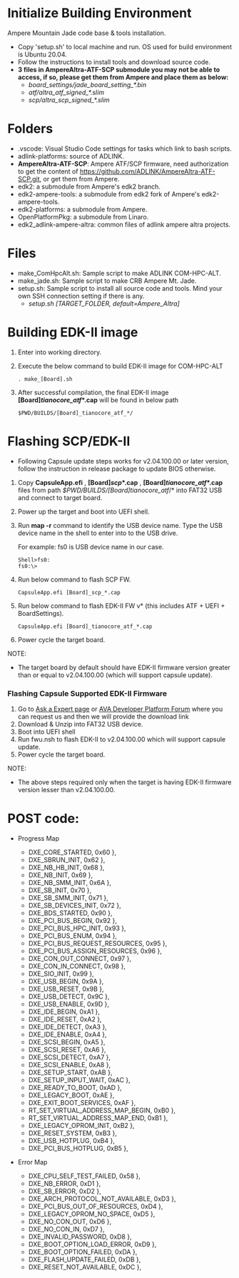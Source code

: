 # Initialize Building Environment

Ampere Mountain Jade code base & tools installation.
* Copy 'setup.sh' to local machine and run. OS used for build environment is Ubuntu 20.04. 
* Follow the instructions to install tools and download source code.
* **3 files in AmpereAltra-ATF-SCP submodule you may not be able to access, if so, please get them from Ampere and place them as below:**
    * *board_settings/jade_board_setting_\*.bin*
    * *atf/altra_atf_signed_\*.slim*
    * *scp/altra_scp_signed_\*.slim*

# Folders
* .vscode: Visual Studio Code settings for tasks which link to bash scripts.
* adlink-platforms: source of ADLINK.
* **AmpereAltra-ATF-SCP**: Ampere ATF/SCP firmware, need authorization to get the content of https://github.com/ADLINK/AmpereAltra-ATF-SCP.git, or get them from Ampere.
* edk2: a submodule from Ampere's edk2 branch.
* edk2-ampere-tools: a submodule from edk2 fork of Ampere's edk2-ampere-tools.
* edk2-platforms: a submodule from Ampere.
* OpenPlatformPkg: a submodule from Linaro.
* edk2_adlink-ampere-altra: common files of adlink ampere altra projects.
  
# Files
* make_ComHpcAlt.sh: Sample script to make ADLINK COM-HPC-ALT.
* make_jade.sh: Sample script to make CRB Ampere Mt. Jade.
* setup.sh: Sample script to install all source code and tools. Mind your own SSH connection setting if there is any.
    * *setup.sh [TARGET_FOLDER, default=Ampere_Altra]*

# Building EDK-II image

1. Enter into working directory.

2. Execute the below command to build EDK-II image for COM-HPC-ALT

   ```
   . make_[Board].sh
   ```

3. After successful compilation, the final EDK-II image **[Board]_tianocore_atf_*.cap** will be found in below path

   ```
   $PWD/BUILDS/[Board]_tianocore_atf_*/
   ```

# Flashing SCP/EDK-II
* Following Capsule update steps works for v2.04.100.00 or later version, follow the instruction in release package to update BIOS otherwise.

1. Copy **CapsuleApp.efi** , **[Board]_scp_*.cap** , **[Board]_tianocore_atf_*.cap** files from path *$PWD/BUILDS/[Board]_tianocore_atf_*/* into FAT32 USB and connect to target board.

2. Power up the target and boot into UEFI shell. 

3. Run **map -r** command to identify the USB device name. Type the USB device name in the shell to enter into to the USB drive.

   For example: fs0 is USB device name in our case.

   ```
   Shell>fs0:
   fs0:\>
   ```

4. Run below command to flash SCP FW.

   ```
   CapsuleApp.efi [Board]_scp_*.cap
   ```

5. Run below command to flash EDK-II FW v* (this includes ATF + UEFI + BoardSettings).

   ```
   CapsuleApp.efi [Board]_tianocore_atf_*.cap
   ```

6. Power cycle the target board.

NOTE:

- The target board by default should have EDK-II firmware version greater than or equal to v2.04.100.00 (which will support capsule update).

### Flashing Capsule Supported EDK-II Firmware

1. Go to [Ask a Expert page](https://www.adlinktech.com/en/Askanexpert) or [AVA Developer Platform Forum](https://www.ipi.wiki/community/forum/ava-developer-platform) where you can request us and then we will provide the download link
2. Download & Unzip into FAT32 USB device.
3. Boot into UEFI shell
4. Run fwu.nsh to flash EDK-II to v2.04.100.00 which will support capsule update.
5. Power cycle the target board.

NOTE: 

- The above steps required only when the target is having EDK-II firmware version lesser than v2.04.100.00.

# POST code:
* Progress Map 
  * DXE_CORE_STARTED, 0x60 },
  * DXE_SBRUN_INIT, 0x62 },
  * DXE_NB_HB_INIT, 0x68 },
  * DXE_NB_INIT, 0x69 },
  * DXE_NB_SMM_INIT, 0x6A },
  * DXE_SB_INIT, 0x70 },
  * DXE_SB_SMM_INIT, 0x71 },
  * DXE_SB_DEVICES_INIT, 0x72 },
  * DXE_BDS_STARTED, 0x90 },
  * DXE_PCI_BUS_BEGIN, 0x92 },
  * DXE_PCI_BUS_HPC_INIT, 0x93 },
  * DXE_PCI_BUS_ENUM, 0x94 },
  * DXE_PCI_BUS_REQUEST_RESOURCES, 0x95 },
  * DXE_PCI_BUS_ASSIGN_RESOURCES, 0x96 },
  * DXE_CON_OUT_CONNECT, 0x97 },
  * DXE_CON_IN_CONNECT, 0x98 },
  * DXE_SIO_INIT, 0x99 },
  * DXE_USB_BEGIN, 0x9A },
  * DXE_USB_RESET, 0x9B },
  * DXE_USB_DETECT, 0x9C },
  * DXE_USB_ENABLE, 0x9D },
  * DXE_IDE_BEGIN, 0xA1 },
  * DXE_IDE_RESET, 0xA2 },
  * DXE_IDE_DETECT, 0xA3 },
  * DXE_IDE_ENABLE, 0xA4 },
  * DXE_SCSI_BEGIN, 0xA5 },
  * DXE_SCSI_RESET, 0xA6 },
  * DXE_SCSI_DETECT, 0xA7 },
  * DXE_SCSI_ENABLE, 0xA8 },
  * DXE_SETUP_START, 0xAB },
  * DXE_SETUP_INPUT_WAIT, 0xAC },
  * DXE_READY_TO_BOOT, 0xAD },
  * DXE_LEGACY_BOOT, 0xAE },
  * DXE_EXIT_BOOT_SERVICES, 0xAF },
  * RT_SET_VIRTUAL_ADDRESS_MAP_BEGIN, 0xB0 },
  * RT_SET_VIRTUAL_ADDRESS_MAP_END, 0xB1 },
  * DXE_LEGACY_OPROM_INIT, 0xB2 },
  * DXE_RESET_SYSTEM, 0xB3 },
  * DXE_USB_HOTPLUG, 0xB4 },
  * DXE_PCI_BUS_HOTPLUG, 0xB5 },

* Error Map
  * DXE_CPU_SELF_TEST_FAILED, 0x58 },
  * DXE_NB_ERROR, 0xD1 },
  * DXE_SB_ERROR, 0xD2 },
  * DXE_ARCH_PROTOCOL_NOT_AVAILABLE, 0xD3 },
  * DXE_PCI_BUS_OUT_OF_RESOURCES, 0xD4 },
  * DXE_LEGACY_OPROM_NO_SPACE, 0xD5 },
  * DXE_NO_CON_OUT, 0xD6 },
  * DXE_NO_CON_IN, 0xD7 },
  * DXE_INVALID_PASSWORD, 0xD8 },
  * DXE_BOOT_OPTION_LOAD_ERROR, 0xD9 },
  * DXE_BOOT_OPTION_FAILED, 0xDA },
  * DXE_FLASH_UPDATE_FAILED, 0xDB },
  * DXE_RESET_NOT_AVAILABLE, 0xDC },
